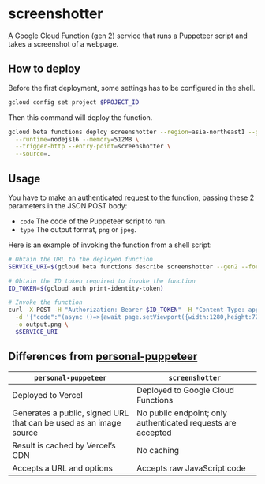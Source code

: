 # screenshotter

A Google Cloud Function (gen 2) service that runs a Puppeteer script and takes a screenshot of a webpage.

## How to deploy

Before the first deployment, some settings has to be configured in the shell.

```sh
gcloud config set project $PROJECT_ID
```

Then this command will deploy the function.

```sh
gcloud beta functions deploy screenshotter --region=asia-northeast1 --gen2 \
  --runtime=nodejs16 --memory=512MB \
  --trigger-http --entry-point=screenshotter \
  --source=.
```

## Usage

You have to [make an authenticated request to the function](https://cloud.google.com/functions/docs/securing/authenticating), passing these 2 parameters in the JSON POST body:

- `code` The code of the Puppeteer script to run.
- `type` The output format, `png` or `jpeg`.

Here is an example of invoking the function from a shell script:

```sh
# Obtain the URL to the deployed function
SERVICE_URI=$(gcloud beta functions describe screenshotter --gen2 --format=json | jq -r '.serviceConfig.uri')

# Obtain the ID token required to invoke the function
ID_TOKEN=$(gcloud auth print-identity-token)

# Invoke the function
curl -X POST -H "Authorization: Bearer $ID_TOKEN" -H "Content-Type: application/json" \
  -d '{"code":"(async ()=>{await page.setViewport({width:1280,height:720});await page.goto(\"https://www.example.com\")})()"}' \
  -o output.png \
  $SERVICE_URI
```

## Differences from [personal-puppeteer](https://github.com/dtinth/personal-puppeteer)

| `personal-puppeteer`                                               | `screenshotter`                                              |
| ------------------------------------------------------------------ | ------------------------------------------------------------ |
| Deployed to Vercel                                                 | Deployed to Google Cloud Functions                           |
| Generates a public, signed URL that can be used as an image source | No public endpoint; only authenticated requests are accepted |
| Result is cached by Vercel’s CDN                                   | No caching                                                   |
| Accepts a URL and options                                          | Accepts raw JavaScript code                                  |

